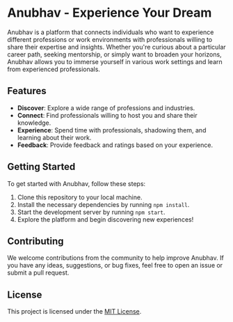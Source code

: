 # Anubhav - Experience Your Dream

Anubhav is a platform that connects individuals who want to experience different professions or work environments with professionals willing to share their expertise and insights. Whether you're curious about a particular career path, seeking mentorship, or simply want to broaden your horizons, Anubhav allows you to immerse yourself in various work settings and learn from experienced professionals.

## Features

- **Discover**: Explore a wide range of professions and industries.
- **Connect**: Find professionals willing to host you and share their knowledge.
- **Experience**: Spend time with professionals, shadowing them, and learning about their work.
- **Feedback**: Provide feedback and ratings based on your experience.

## Getting Started

To get started with Anubhav, follow these steps:

1. Clone this repository to your local machine.
2. Install the necessary dependencies by running `npm install`.
3. Start the development server by running `npm start`.
4. Explore the platform and begin discovering new experiences!

## Contributing

We welcome contributions from the community to help improve Anubhav. If you have any ideas, suggestions, or bug fixes, feel free to open an issue or submit a pull request.

## License

This project is licensed under the [MIT License](LICENSE).
